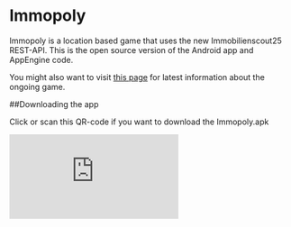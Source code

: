 # Immopoly

Immopoly is a location based game that uses the new Immobilienscout25 REST-API.
This is the open source version of the Android app and AppEngine code.

You might also want to visit [this page](http://immopoly.appspot.com/) for latest information about the ongoing game.

##Downloading the app

Click or scan this QR-code if you want to download the Immopoly.apk

[![Download Immopoly.apk](http://qrcode.kaywa.com/img.php?s=5&d=http%3A%2F%2Fimmopoly.appspot.com%2FImmopoly.apk "Download Immopoly.apk")](http://immopoly.appspot.com/Immopoly.apk)
